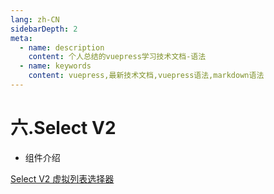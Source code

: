 ```yaml
---
lang: zh-CN
sidebarDepth: 2
meta:
  - name: description
    content: 个人总结的vuepress学习技术文档-语法
  - name: keywords
    content: vuepress,最新技术文档,vuepress语法,markdown语法
---
```


# 六.Select V2

- 组件介绍

[Select V2 虚拟列表选择器](https://element-plus.gitee.io/#/zh-CN/component/select-v2)
